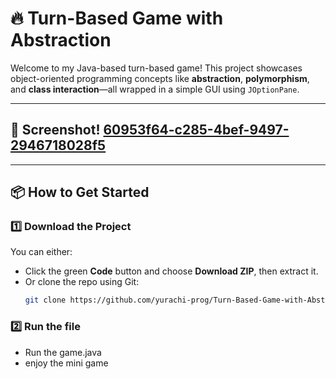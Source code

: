 # 🔥 Turn-Based Game with Abstraction

Welcome to my Java-based turn-based game! This project showcases object-oriented programming concepts like **abstraction**, **polymorphism**, and **class interaction**—all wrapped in a simple GUI using `JOptionPane`.

---

## 📸 Screenshot! [60953f64-c285-4bef-9497-2946718028f5](https://github.com/user-attachments/assets/a9631d04-0b02-42c2-a936-2b3f9c462652)

---

## 📦 How to Get Started

### 1️⃣ Download the Project
You can either:
- Click the green **Code** button and choose **Download ZIP**, then extract it.
- Or clone the repo using Git:
  ```bash
  git clone https://github.com/yurachi-prog/Turn-Based-Game-with-Abstraction.git

 ### 2️⃣ Run the file
 - Run the game.java
 - enjoy the mini game

